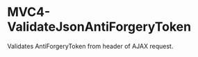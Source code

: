 MVC4-ValidateJsonAntiForgeryToken
=================================

Validates AntiForgeryToken from header of AJAX request.
